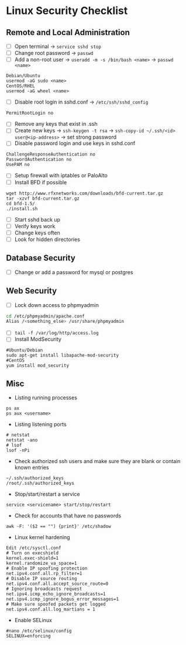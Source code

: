 # Linux Security Checklist

## Remote and Local Administration

* [ ] Open terminal -> `service sshd stop`
* [ ] Change root password -> `passwd`
* [ ] Add a non-root user -> `useradd -m -s /bin/bash <name>` -> `passwd <name>`
```
Debian/Ubuntu
usermod -aG sudo <name>
CentOS/RHEL
usermod -aG wheel <name>
```
* [ ] Disable root login in sshd.conf -> `/etc/ssh/sshd_config`
```
PermitRootLogin no
```
* [ ] Remove any keys that exist in .ssh
* [ ] Create new keys -> `ssh-keygen -t rsa` -> `ssh-copy-id ~/.ssh/<id> user@<ip-address>` -> set strong password
* [ ] Disable password login and use keys in sshd.conf
```
ChallengeResponseAuthentication no
PasswordAuthentication no
UsePAM no
```
* [ ] Setup firewall with iptables or PaloAlto
* [ ] Install BFD if possible
```
wget http://www.rfxnetworks.com/downloads/bfd-current.tar.gz
tar -xzvf bfd-current.tar.gz 
cd bfd-1.5/
./install.sh
```
* [ ] Start sshd back up
* [ ] Verify keys work
* [ ] Change keys often
* [ ] Look for hidden directories

## Database Security

* [ ] Change or add a password for mysql or postgres

## Web Security

* [ ] Lock down access to phpmyadmin
```bash
cd /etc/phpmyadmin/apache.conf
Alias /<something_else> /usr/share/phpmyadmin
```
* [ ] `tail -f /var/log/http/access.log`
* [ ] Install ModSecurity
```
#Ubuntu/Debian
sudo apt-get install libapache-mod-security
#CentOS
yum install mod_security
```

## Misc

* Listing running processes
```
ps ax
ps aux <username>
```
* Listing listening ports
```
# netstat
netstat -ano
# lsof
lsof -nPi
```
* Check authorized ssh users and make sure they are blank or contain known entries
```
~/.ssh/authorized_keys
/root/.ssh/authorized_keys
```
* Stop/start/restart a service
```
service <servicename> start/stop/restart
```
* Check for accounts that have no passwords
```
awk -F: '($2 == "") {print}' /etc/shadow
```
* Linux kernel hardening
```
Edit /etc/sysctl.conf
# Turn on execshield
kernel.exec-shield=1
kernel.randomize_va_space=1
# Enable IP spoofing protection
net.ipv4.conf.all.rp_filter=1
# Disable IP source routing
net.ipv4.conf.all.accept_source_route=0
# Ignoring broadcasts request
net.ipv4.icmp_echo_ignore_broadcasts=1
net.ipv4.icmp_ignore_bogus_error_messages=1
# Make sure spoofed packets get logged
net.ipv4.conf.all.log_martians = 1
```
* Enable SELinux
```
#nano /etc/selinux/config
SELINUX=enforcing
```

